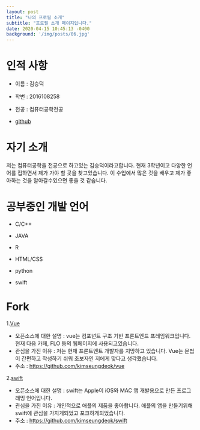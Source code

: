 ```yaml
---
layout: post
title: "나의 프로필 소개"
subtitle: "프로필 소개 페이지입니다."
date: 2020-04-15 10:45:13 -0400
background: '/img/posts/06.jpg'
---
```


# 인적 사항
- 이름 : 김승덕

- 학번 : 2016108258

- 전공 : 컴퓨터공학전공

- [github](https://github.com/kimseungdeok)

# 자기 소개
저는 컴퓨터공학을 전공으로 하고있는 김승덕이라고합니다. 현재 3학년이고 다양한 언어를 접하면서 제가 가야 할 곳을 찾고있습니다. 이 수업에서 많은 것을 배우고 제가 좋아하는 것을 알아갈수있으면 좋을 것 같습니다.

# 공부중인 개발 언어
- C/C++ 

- JAVA

- R

- HTML/CSS

- python

- swift

# Fork

1.[Vue](https://github.com/kimseungdeok/vue)  
- 오픈소스에 대한 설명 : vue는 컴포넌트 구조 기반 프론트엔드 프레임워크입니다. 현재 다음 카페, FLO 등의 웹페이지에 사용되고있습니다.
- 관심을 가진 이유 : 저는 현재 프론트엔트 개발자를 지망하고 있습니다. Vue는 문법이 간편하고 작성하기 쉬워 초보자인 저에게 맞다고 생각했습니다. 
- 주소 : https://github.com/kimseungdeok/vue

2.[swift](https://github.com/kimseungdeok/swift)
- 오픈소스에 대한 설명 : swift는 Apple이 iOS와 MAC 앱 개발용으로 만든 프로그래밍 언어입니다. 
- 관심을 가진 이유 : 개인적으로 애플의 제품을 좋아합니다. 애플의 앱을 만들기위해 swift에 관심을 가지게되었고 포크하게되었습니다.
- 주소 : https://github.com/kimseungdeok/swift